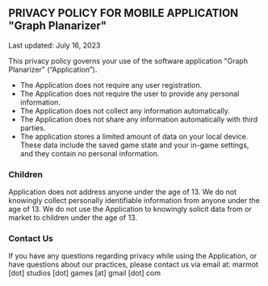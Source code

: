 ## PRIVACY POLICY FOR MOBILE APPLICATION "Graph Planarizer"

Last updated: July 16, 2023

This privacy policy governs your use of the software application "Graph Planarizer" (“Application”).

* The Application does not require any user registration.
* The Application does not require the user to provide any personal information.
* The Application does not collect any information automatically.
* The Application does not share any information automatically with third parties.
* The application stores a limited amount of data on your local device. These data include the saved game state and your in-game settings, and they contain no personal information.

### Children
Application does not address anyone under the age of 13. We do not knowingly collect personally identifiable information from anyone under the age of 13. We do not use the Application to knowingly solicit data from or market to children under the age of 13.

### Contact Us
If you have any questions regarding privacy while using the Application, or have questions about our practices, please contact us via email at:
marmot [dot] studios [dot] games [at] gmail [dot] com
